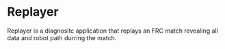 # Replayer
Replayer is a diagnositc application that replays an FRC match revealing all data and robot path durring the match. 
